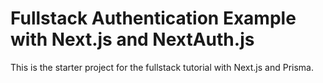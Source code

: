 # Fullstack Authentication Example with Next.js and NextAuth.js

This is the starter project for the fullstack tutorial with Next.js and Prisma.